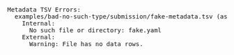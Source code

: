 <pre>
Metadata TSV Errors:
  examples/bad-no-such-type/submission/fake-metadata.tsv (as fake):
    Internal:
      No such file or directory: fake.yaml
    External:
      Warning: File has no data rows.
</pre>
